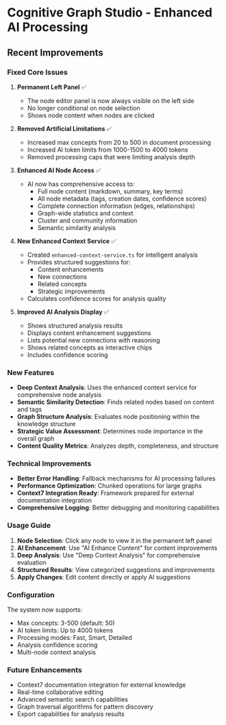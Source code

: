 # Cognitive Graph Studio - Enhanced AI Processing

## Recent Improvements

### Fixed Core Issues

1. **Permanent Left Panel** ✅
   - The node editor panel is now always visible on the left side
   - No longer conditional on node selection
   - Shows node content when nodes are clicked

2. **Removed Artificial Limitations** ✅
   - Increased max concepts from 20 to 500 in document processing
   - Increased AI token limits from 1000-1500 to 4000 tokens
   - Removed processing caps that were limiting analysis depth

3. **Enhanced AI Node Access** ✅
   - AI now has comprehensive access to:
     - Full node content (markdown, summary, key terms)
     - All node metadata (tags, creation dates, confidence scores)
     - Complete connection information (edges, relationships)
     - Graph-wide statistics and context
     - Cluster and community information
     - Semantic similarity analysis

4. **New Enhanced Context Service** ✅
   - Created `enhanced-context-service.ts` for intelligent analysis
   - Provides structured suggestions for:
     - Content enhancements
     - New connections
     - Related concepts
     - Strategic improvements
   - Calculates confidence scores for analysis quality

5. **Improved AI Analysis Display** ✅
   - Shows structured analysis results
   - Displays content enhancement suggestions
   - Lists potential new connections with reasoning
   - Shows related concepts as interactive chips
   - Includes confidence scoring

### New Features

- **Deep Context Analysis**: Uses the enhanced context service for comprehensive node analysis
- **Semantic Similarity Detection**: Finds related nodes based on content and tags
- **Graph Structure Analysis**: Evaluates node positioning within the knowledge structure
- **Strategic Value Assessment**: Determines node importance in the overall graph
- **Content Quality Metrics**: Analyzes depth, completeness, and structure

### Technical Improvements

- **Better Error Handling**: Fallback mechanisms for AI processing failures
- **Performance Optimization**: Chunked operations for large graphs
- **Context7 Integration Ready**: Framework prepared for external documentation integration
- **Comprehensive Logging**: Better debugging and monitoring capabilities

### Usage Guide

1. **Node Selection**: Click any node to view it in the permanent left panel
2. **AI Enhancement**: Use "AI Enhance Content" for content improvements
3. **Deep Analysis**: Use "Deep Context Analysis" for comprehensive evaluation
4. **Structured Results**: View categorized suggestions and improvements
5. **Apply Changes**: Edit content directly or apply AI suggestions

### Configuration

The system now supports:
- Max concepts: 3-500 (default: 50)
- AI token limits: Up to 4000 tokens
- Processing modes: Fast, Smart, Detailed
- Analysis confidence scoring
- Multi-node context analysis

### Future Enhancements

- Context7 documentation integration for external knowledge
- Real-time collaborative editing
- Advanced semantic search capabilities
- Graph traversal algorithms for pattern discovery
- Export capabilities for analysis results
